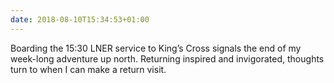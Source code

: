 ```yaml
---
date: 2018-08-10T15:34:53+01:00
---
```


Boarding the 15:30 LNER service to King’s Cross signals the end of my week-long adventure up north. Returning inspired and invigorated, thoughts turn to when I can make a return visit.
